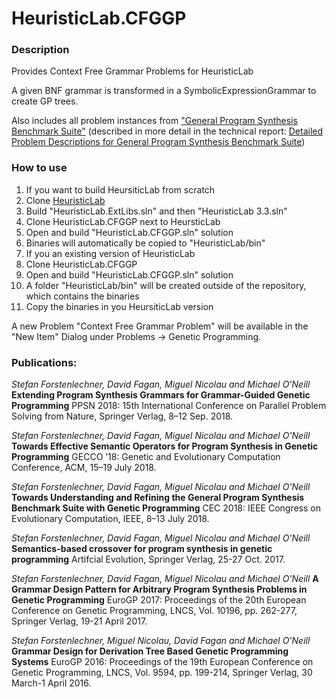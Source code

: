 # HeuristicLab.CFGGP

### Description

Provides Context Free Grammar Problems for HeuristicLab

A given BNF grammar is transformed in a SymbolicExpressionGrammar to create GP trees.

Also includes all problem instances from ["General Program Synthesis Benchmark Suite"](http://dl.acm.org/citation.cfm?id=2754769) (described in more detail in the technical report: [Detailed Problem Descriptions for General Program Synthesis Benchmark Suite](https://web.cs.umass.edu/publication/docs/2015/UM-CS-2015-006.pdf))

### How to use

1. If you want to build HeursiticLab from scratch
 1. Clone [HeuristicLab](https://github.com/HeuristicLab/HeuristicLab)
 2. Build "HeuristicLab.ExtLibs.sln" and then "HeuristicLab 3.3.sln"
 3. Clone HeuristicLab.CFGGP next to HeursticLab
 4. Open and build "HeuristicLab.CFGGP.sln" solution
 5. Binaries will automatically be copied to "HeuristicLab/bin"
2. If you an existing version of HeuristicLab
 1. Clone HeuristicLab.CFGGP
 2. Open and build "HeuristicLab.CFGGP.sln" solution
 3. A folder "HeuristicLab/bin" will be created outside of the repository, which contains the binaries
 4. Copy the binaries in you HeursiticLab version

A new Problem "Context Free Grammar Problem" will be available in the "New Item" Dialog under Problems -> Genetic Programming.

### Publications:

_Stefan Forstenlechner, David Fagan, Miguel Nicolau and Michael O'Neill_
**Extending Program Synthesis Grammars for Grammar-Guided Genetic Programming**
PPSN 2018: 15th International Conference on Parallel Problem Solving from Nature, Springer Verlag, 8–12 Sep. 2018.

_Stefan Forstenlechner, David Fagan, Miguel Nicolau and Michael O'Neill_
**Towards Effective Semantic Operators for Program Synthesis in Genetic Programming**
GECCO ’18: Genetic and Evolutionary Computation Conference, ACM, 15–19 July 2018.

_Stefan Forstenlechner, David Fagan, Miguel Nicolau and Michael O'Neill_
**Towards Understanding and Refining the General Program Synthesis Benchmark Suite with Genetic Programming**
CEC 2018: IEEE Congress on Evolutionary Computation, IEEE, 8–13 July 2018.

_Stefan Forstenlechner, David Fagan, Miguel Nicolau and Michael O'Neill_
**Semantics-based crossover for program synthesis in genetic programming**
Artifcial Evolution, Springer Verlag, 25-27 Oct. 2017.

_Stefan Forstenlechner, David Fagan, Miguel Nicolau and Michael O'Neill_
**A Grammar Design Pattern for Arbitrary Program Synthesis Problems in Genetic Programming**
EuroGP 2017: Proceedings of the 20th European Conference on Genetic Programming, LNCS, Vol. 10196, pp. 262-277, Springer Verlag, 19-21 April 2017.

_Stefan Forstenlechner, Miguel Nicolau, David Fagan and Michael O'Neill_
**Grammar Design for Derivation Tree Based Genetic Programming Systems**
EuroGP 2016: Proceedings of the 19th European Conference on Genetic Programming, LNCS, Vol. 9594, pp. 199-214, Springer Verlag, 30 March-1 April 2016.
